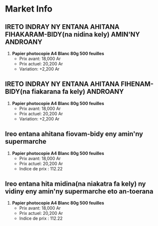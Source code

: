 # Market Info

## IRETO INDRAY NY ENTANA AHITANA FIHAKARAM-BIDY(na nidina kely) AMIN'NY ANDROANY

1. **Papier photocopie A4 Blanc 80g 500 feuilles**
   - Prix avant: 18,000 Ar
   - Prix actuel: 20,200 Ar
   - Variation: +2,200 Ar

## IRETO INDRAY NY ENTANA AHITANA FIHENAM-BIDY(na fiakarana fa kely) ANDROANY

1. **Papier photocopie A4 Blanc 80g 500 feuilles**
   - Prix avant: 18,000 Ar
   - Prix actuel: 20,200 Ar
   - Variation: +2,200 Ar

## Ireo entana ahitana fiovam-bidy eny amin'ny supermarche

1. **Papier photocopie A4 Blanc 80g 500 feuilles**
   - Prix avant: 18,000 Ar
   - Prix actuel: 20,200 Ar
   - Indice de prix : 112.22

## Ireo entana hita midina(na niakatra fa kely) ny vidiny eny amin'ny supermarche eto an-toerana

1. **Papier photocopie A4 Blanc 80g 500 feuilles**
   - Prix avant: 18,000 Ar
   - Prix actuel: 20,200 Ar
   - Indice de prix : 112.22

